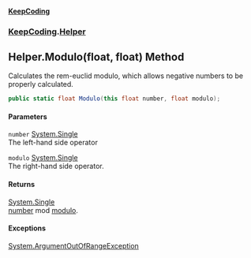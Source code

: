 #### [KeepCoding](index.md 'index')
### [KeepCoding](KeepCoding.md 'KeepCoding').[Helper](Helper.md 'KeepCoding.Helper')
## Helper.Modulo(float, float) Method
Calculates the rem-euclid modulo, which allows negative numbers to be properly calculated.  
```csharp
public static float Modulo(this float number, float modulo);
```
#### Parameters
<a name='KeepCoding.Helper.Modulo(float.float).number'></a>
`number` [System.Single](https://docs.microsoft.com/en-us/dotnet/api/System.Single 'System.Single')  
The left-hand side operator
  
<a name='KeepCoding.Helper.Modulo(float.float).modulo'></a>
`modulo` [System.Single](https://docs.microsoft.com/en-us/dotnet/api/System.Single 'System.Single')  
The right-hand side operator.
  
#### Returns
[System.Single](https://docs.microsoft.com/en-us/dotnet/api/System.Single 'System.Single')  
[number](Helper.Modulo.7YVGsuI3GjjLRF0BYbxX8g.md#KeepCoding.Helper.Modulo(float.float).number 'KeepCoding.Helper.Modulo(float, float).number') mod [modulo](Helper.Modulo.7YVGsuI3GjjLRF0BYbxX8g.md#KeepCoding.Helper.Modulo(float.float).modulo 'KeepCoding.Helper.Modulo(float, float).modulo').
#### Exceptions
[System.ArgumentOutOfRangeException](https://docs.microsoft.com/en-us/dotnet/api/System.ArgumentOutOfRangeException 'System.ArgumentOutOfRangeException')  
